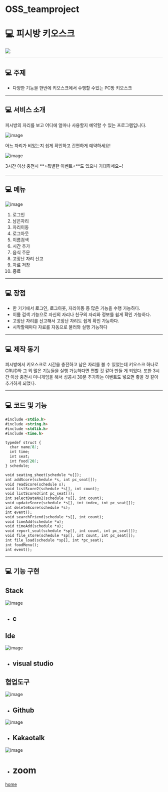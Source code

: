 # OSS_teamproject

# **💻 피시방 키오스크**
![](https://user-images.githubusercontent.com/98035984/168476870-8e309f2b-888b-443a-912e-17c2bcc9089d.png)

***

## **💻 주제**

* 다양한 기능을 한번에 키오스크에서 수행할 수있는 PC방 키오스크

***

## **💻 서비스 소개**


피시방의 자리를 보고 어디에 얼마나 사용할지 예약할 수 있는 프로그램입니다.

![image](https://github.com/Sunghaeun/OSS_teamproject/assets/130740217/814c1932-a9e3-4017-9558-eed7b18e4895)

어느 자리가 비었는지 쉽게 확인하고 간편하게 예약하세요!


![image](https://github.com/Sunghaeun/OSS_teamproject/assets/130740217/7ab0334f-74e4-4739-99b8-042b5fad6752)

3시간 이상 충전시 **⭐특별한 이벤트⭐**도 있으니 기대하세요~!

***

## 💻 메뉴

![image](https://github.com/Sunghaeun/OSS_teamproject/assets/126676826/ae3007df-ecb0-4c86-b497-a8bd9c7bb290)
1. 로그인
2. 남은자리
3. 자리이동
4. 로그아웃
5. 이름검색
6. 시간 추가
7. 음식 주문
8. 고장난 자리 신고
9. 자료 저장
0. 종료

***

## 💻 장점
* 한 기기에서 로그인, 로그아웃, 자리이동 등 많은 기능을 수행 가능하다.
* 이름 검색 기능으로 자신의 자리나 친구의 자리와 정보를 쉽게 확인 가능하다.
* 고장난 자리를 신고해서 고장난 자리도 쉽게 확인 가능하다.
* 시작할때마다 자료를 자동으로 불러와 실행 가능하다

***

## 💻 제작 동기
피시방에서 키오스크로 시간을 충전하고 남은 자리를 볼 수 있었는데 키오스크 하나로 CRUD와 그 외 많은 기능들을 실행 가능하다면 편할 것 같아 만들 게 되었다.
또한 3시간 이상 충전시 미니게임을 해서 성공시 30분 추가하는 이벤트도 넣으면 좋을 것 같아 추가하게 되었다.

***

## 💻 코드 및 기능

```markdown
#include <stdio.h>
#include <string.h>
#include <stdlib.h>
#include <time.h>

typedef struct {
  char name[8];
  int time;
  int seat;
  int food[20];
} schedule;

void seating_sheet(schedule *u[]);
int addScore(schedule *s, int pc_seat[]);
void readScore(schedule s);
void listScore2(schedule *s[], int count);
void listScore3(int pc_seat[]);
int selectDataNo2(schedule *u[], int count);
void updateScore(schedule *s[], int index, int pc_seat[]);
int deleteScore(schedule *s);
int event();
void searchFriend(schedule *s[], int count);
void timeAdd(schedule *u);
void timeAdd(schedule *u);
void report_seat(schedule *sp[], int count, int pc_seat[]);
void file_store(schedule *sp[], int count, int pc_seat[]);
int file_load(schedule *sp[], int *pc_seat);
int foodMenu();
int event();
```

***

## 💻 기능 구현

## Stack 

![image](https://github.com/Sunghaeun/OSS_teamproject/assets/130740217/1c2b59ae-68dd-4cd0-b34d-b358bfaf754b)


* ## c

## Ide 


![image](https://github.com/Sunghaeun/OSS_teamproject/assets/130740217/27e6671c-8c51-4162-9404-3ec10533e456)


* ## visual studio


## 협업도구 

![image](https://github.com/Sunghaeun/OSS_teamproject/assets/130740217/a5a6e7fa-7c5d-4c8b-af90-453aaa9683b1)

* ## Github 

![image](https://github.com/Sunghaeun/OSS_teamproject/assets/130740217/52b13f3a-b25d-4652-9659-9ca7a4d513fa)


* ## Kakaotalk 

![image](https://github.com/Sunghaeun/OSS_teamproject/assets/130740217/ffd85fef-96b3-492e-a5ac-92c845596096)


* # zoom


[home](https://github.com/Sunghaeun/OSS_teamproject/wiki)

